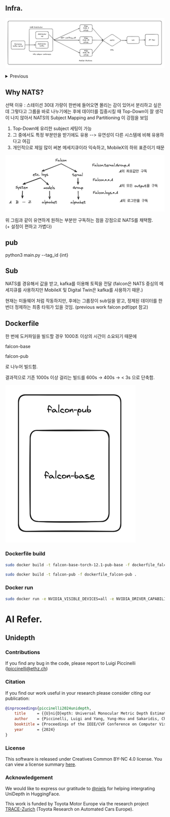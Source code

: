 ## Infra.

![poster](./readme_assets/infra_now.png)

<details>
<summary>Previous</summary>
<div markdown="1">

![poster](./readme_assets/infra_previous.png)

초기 진행에 관한 자료 링크

[falcon에 관한 초기 아이디어](https://github.com/NetAiFalcon/falcon/tree/nats/initial_meterial)

</div>
</details>

## Why NATS?

선택 이유 : 스테이션 30대 가량이 한번에 들어오면 몰리는 감이 있어서 분리하고 싶은데
그렇다고 그룹을 바로 나누기에는 후에 데이터를 집중시킬 때 Top-Down이 잘 생각이 나지 않아서
NATS의 Subject Mapping and Partitioning 이 강점을 보임

1. Top-Down에 유리한 subject 세팅이 가능
2. 그 중에서도 특정 부분만을 받기에도 유용 --> 유연성이 다른 시스템에 비해 유용하다고 여김
3. 개인적으로 제일 많이 써본 메세지큐이라 익숙하고, MobileX의 하위 표준이기 때문

![poster](./readme_assets/falcon_subject.png)

위 그림과 같이 유연하게 원하는 부분만 구독하는 점을 강점으로 NATS를 채택함.  
(+ 설정이 편하고 가볍다)

## pub

python3 main.py --tag_id {int}

## Sub

NATS를 경유해서 값을 받고, kafka를 이용해 토픽을 전달
(falcon은 NATS 중심의 메세지큐를 사용하지만 MobileX 및 Digital Twin은 kafka를 사용하기 때문.)

현재는 미들웨어 처럼 작동하지만, 후에는 그룹장이 sub일을 맡고, 정제된 데이터를 한 번더 정제하는 최종 타워가 있을 것임. (previous work falcon pdf/ppt 참고)

## Dockerfile

한 번에 도커파일을 빌드할 경우 1000초 이상의 시간이 소요되기 때문에

falcon-base

falcon-pub

로 나누어 빌드함.

결과적으로 기존 1000s 이상 걸리는 빌드를 600s -> 400s -> < 3s 으로 단축함.

![poster](./readme_assets/falcon-dockerfile.png)

### Dockerfile build

```bash
sudo docker build -t falcon-base-torch-12.1-pub-base -f dockerfile_falcon-base .
```

```bash
sudo docker build -t falcon-pub -f dockerfile_falcon-pub .
```

### Docker run

```bash
sudo docker run -e NVIDIA_VISIBLE_DEVICES=all -e NVIDIA_DRIVER_CAPABILITIES=all --net=host --env="DISPLAY" --device=/dev/snd:/dev/snd --device=/dev/video0:/dev/video0 --device=/dev/video1:/dev/video1 --device=/dev/media0:/dev/media0 -i -t -v /etc/localtime:/etc/localtime:ro -v /usr/lib:/usr/lib --gpus=all --replace --name=falcon-pub-tset minjuncho/falcon-pub python3 main.py --tag_id {uwb_tag_id}
```

# AI Refer.

## Unidepth

### Contributions

If you find any bug in the code, please report to Luigi Piccinelli (lpiccinelli@ethz.ch)

### Citation

If you find our work useful in your research please consider citing our publication:

```bibtex
@inproceedings{piccinelli2024unidepth,
    title     = {{U}ni{D}epth: Universal Monocular Metric Depth Estimation},
    author    = {Piccinelli, Luigi and Yang, Yung-Hsu and Sakaridis, Christos and Segu, Mattia and Li, Siyuan and Van Gool, Luc and Yu, Fisher},
    booktitle = {Proceedings of the IEEE/CVF Conference on Computer Vision and Pattern Recognition (CVPR)},
    year      = {2024}
}
```

### License

This software is released under Creatives Common BY-NC 4.0 license. You can view a license summary [here](LICENSE).

### Acknowledgement

We would like to express our gratitude to [@niels](https://huggingface.co/nielsr) for helping intergrating UniDepth in HuggingFace.

This work is funded by Toyota Motor Europe via the research project [TRACE-Zurich](https://trace.ethz.ch) (Toyota Research on Automated Cars Europe).
